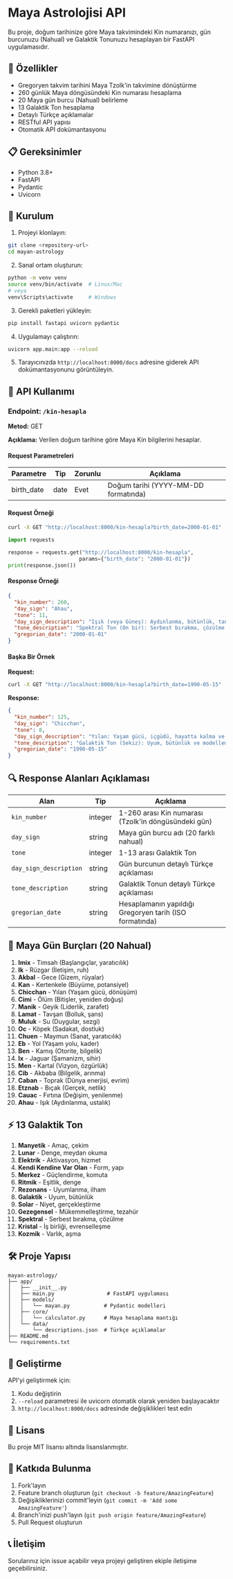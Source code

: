 # Maya Astrolojisi API

Bu proje, doğum tarihinize göre Maya takvimindeki Kin numaranızı, gün burcunuzu (Nahual) ve Galaktik Tonunuzu hesaplayan bir FastAPI uygulamasıdır.

## 🌟 Özellikler

- Gregoryen takvim tarihini Maya Tzolk'in takvimine dönüştürme
- 260 günlük Maya döngüsündeki Kin numarası hesaplama
- 20 Maya gün burcu (Nahual) belirleme
- 13 Galaktik Ton hesaplama
- Detaylı Türkçe açıklamalar
- RESTful API yapısı
- Otomatik API dokümantasyonu

## 📋 Gereksinimler

- Python 3.8+
- FastAPI
- Pydantic
- Uvicorn

## 🚀 Kurulum

1. Projeyi klonlayın:

```bash
git clone <repository-url>
cd mayan-astrology
```

2. Sanal ortam oluşturun:

```bash
python -m venv venv
source venv/bin/activate  # Linux/Mac
# veya
venv\Scripts\activate     # Windows
```

3. Gerekli paketleri yükleyin:

```bash
pip install fastapi uvicorn pydantic
```

4. Uygulamayı çalıştırın:

```bash
uvicorn app.main:app --reload
```

5. Tarayıcınızda `http://localhost:8000/docs` adresine giderek API dokümantasyonunu görüntüleyin.

## 📖 API Kullanımı

### Endpoint: `/kin-hesapla`

**Metod:** GET

**Açıklama:** Verilen doğum tarihine göre Maya Kin bilgilerini hesaplar.

#### Request Parametreleri

| Parametre  | Tip  | Zorunlu | Açıklama                             |
| ---------- | ---- | ------- | ------------------------------------ |
| birth_date | date | Evet    | Doğum tarihi (YYYY-MM-DD formatında) |

#### Request Örneği

```bash
curl -X GET "http://localhost:8000/kin-hesapla?birth_date=2000-01-01"
```

```python
import requests

response = requests.get("http://localhost:8000/kin-hesapla",
                       params={"birth_date": "2000-01-01"})
print(response.json())
```

#### Response Örneği

```json
{
  "kin_number": 260,
  "day_sign": "Ahau",
  "tone": 11,
  "day_sign_description": "Işık (veya Güneş): Aydınlanma, bütünlük, tanrısal sevgi ve ustalığın sembolüdür. Sanatsal, sevgi dolu ve evrensel bilinçle bağlantılıdır.",
  "tone_description": "Spektral Ton (On bir): Serbest bırakma, çözülme ve özgürleşmenin enerjisidir. Eskiyi bırakıp yeniliğe yer açmayı simgeler.",
  "gregorian_date": "2000-01-01"
}
```

#### Başka Bir Örnek

**Request:**

```bash
curl -X GET "http://localhost:8000/kin-hesapla?birth_date=1990-05-15"
```

**Response:**

```json
{
  "kin_number": 125,
  "day_sign": "Chicchan",
  "tone": 8,
  "day_sign_description": "Yılan: Yaşam gücü, içgüdü, hayatta kalma ve dönüşümün sembolüdür. Güçlü, karizmatik ve tutkulu bir enerjiye sahiptir.",
  "tone_description": "Galaktik Ton (Sekiz): Uyum, bütünlük ve modellemenin enerjisidir. İnançları ve eylemleri bütünleştirerek örnek olmayı temsil eder.",
  "gregorian_date": "1990-05-15"
}
```

## 🔍 Response Alanları Açıklaması

| Alan                   | Tip     | Açıklama                                                |
| ---------------------- | ------- | ------------------------------------------------------- |
| `kin_number`           | integer | 1-260 arası Kin numarası (Tzolk'in döngüsündeki gün)    |
| `day_sign`             | string  | Maya gün burcu adı (20 farklı nahual)                   |
| `tone`                 | integer | 1-13 arası Galaktik Ton                                 |
| `day_sign_description` | string  | Gün burcunun detaylı Türkçe açıklaması                  |
| `tone_description`     | string  | Galaktik Tonun detaylı Türkçe açıklaması                |
| `gregorian_date`       | string  | Hesaplamanın yapıldığı Gregoryen tarih (ISO formatında) |

## 🎯 Maya Gün Burçları (20 Nahual)

1. **Imix** - Timsah (Başlangıçlar, yaratıcılık)
2. **Ik** - Rüzgar (İletişim, ruh)
3. **Akbal** - Gece (Gizem, rüyalar)
4. **Kan** - Kertenkele (Büyüme, potansiyel)
5. **Chicchan** - Yılan (Yaşam gücü, dönüşüm)
6. **Cimi** - Ölüm (Bitişler, yeniden doğuş)
7. **Manik** - Geyik (Liderlik, zarafet)
8. **Lamat** - Tavşan (Bolluk, şans)
9. **Muluk** - Su (Duygular, sezgi)
10. **Oc** - Köpek (Sadakat, dostluk)
11. **Chuen** - Maymun (Sanat, yaratıcılık)
12. **Eb** - Yol (Yaşam yolu, kader)
13. **Ben** - Kamış (Otorite, bilgelik)
14. **Ix** - Jaguar (Şamanizm, sihir)
15. **Men** - Kartal (Vizyon, özgürlük)
16. **Cib** - Akbaba (Bilgelik, arınma)
17. **Caban** - Toprak (Dünya enerjisi, evrim)
18. **Etznab** - Bıçak (Gerçek, netlik)
19. **Cauac** - Fırtına (Değişim, yenilenme)
20. **Ahau** - Işık (Aydınlanma, ustalık)

## ⚡ 13 Galaktik Ton

1. **Manyetik** - Amaç, çekim
2. **Lunar** - Denge, meydan okuma
3. **Elektrik** - Aktivasyon, hizmet
4. **Kendi Kendine Var Olan** - Form, yapı
5. **Merkez** - Güçlendirme, komuta
6. **Ritmik** - Eşitlik, denge
7. **Rezonans** - Uyumlanma, ilham
8. **Galaktik** - Uyum, bütünlük
9. **Solar** - Niyet, gerçekleştirme
10. **Gezegensel** - Mükemmelleştirme, tezahür
11. **Spektral** - Serbest bırakma, çözülme
12. **Kristal** - İş birliği, evrenselleşme
13. **Kozmik** - Varlık, aşma

## 🛠️ Proje Yapısı

```
mayan-astrology/
├── app/
│   ├── __init__.py
│   ├── main.py                 # FastAPI uygulaması
│   ├── models/
│   │   └── mayan.py           # Pydantic modelleri
│   ├── core/
│   │   └── calculator.py      # Maya hesaplama mantığı
│   └── data/
│       └── descriptions.json  # Türkçe açıklamalar
├── README.md
└── requirements.txt
```

## 🔧 Geliştirme

API'yi geliştirmek için:

1. Kodu değiştirin
2. `--reload` parametresi ile uvicorn otomatik olarak yeniden başlayacaktır
3. `http://localhost:8000/docs` adresinde değişiklikleri test edin

## 📝 Lisans

Bu proje MIT lisansı altında lisanslanmıştır.

## 🤝 Katkıda Bulunma

1. Fork'layın
2. Feature branch oluşturun (`git checkout -b feature/AmazingFeature`)
3. Değişikliklerinizi commit'leyin (`git commit -m 'Add some AmazingFeature'`)
4. Branch'inizi push'layın (`git push origin feature/AmazingFeature`)
5. Pull Request oluşturun

## 📞 İletişim

Sorularınız için issue açabilir veya projeyi geliştiren ekiple iletişime geçebilirsiniz.
